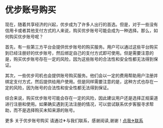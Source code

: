 # 优步账号购买

现在，随着共享经济的兴起，优步成为了许多人出行的首选。但是，对于一些没有信用卡或者其他支付方式的人来说，购买优步账号可能会成为一种选择。那么，如何购买优步账号呢？

首先，有一些第三方平台会提供优步账号的购买服务。用户可以通过这些平台购买到已经注册好的优步账号，然后绑定自己的支付方式即可使用。但是需要注意的是，购买优步账号存在一定的风险，因为这些账号的合法性和安全性都无法得到保证。

其次，一些优步司机也会提供账号购买服务。他们会以一定的费用帮助用户注册并绑定支付方式，然后提供给用户使用。但是同样需要注意的是，这种方式也存在一定的风险，因为账号的合法性和安全性都无法得到保证。

综合来说，购买优步账号可能会存在一定的风险，因此建议用户还是选择正规渠道进行注册和使用。如果确实遇到无法注册的情况，可以尝试联系优步客服寻求帮助，而不是选择购买未知来源的账号。

更多 关于优步账号购买 请通过✈与我们联系，感谢阅读,谢谢！[点我✈联系](https://sms.k02.cc)